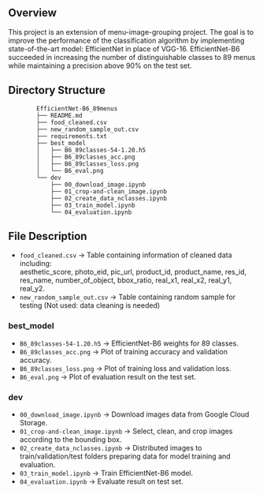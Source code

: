 ## **Overview**

This project is an extension of menu-image-grouping project. The goal is to improve the performance of the classification algorithm by implementing state-of-the-art model: EfficientNet in place of VGG-16. EfficientNet-B6 succeeded in increasing the number of distinguishable classes to 89 menus while maintaining a precision above 90% on the test set.


## **Directory Structure**


```
        EfficientNet-B6_89menus
        ├── README.md
        ├── food_cleaned.csv
        ├── new_random_sample_out.csv
        ├── requirements.txt
        ├── best_model
        │   ├── B6_89classes-54-1.20.h5
        │   ├── B6_89classes_acc.png
        │   ├── B6_89classes_loss.png
        │   └── B6_eval.png
        └── dev
            ├── 00_download_image.ipynb
            ├── 01_crop-and-clean_image.ipynb
            ├── 02_create_data_nclasses.ipynb
            ├── 03_train_model.ipynb
            └── 04_evaluation.ipynb
```

## File Description
-   `food_cleaned.csv` -> Table containing information of cleaned data including: \
aesthetic_score, photo_eid, pic_url, product_id, product_name, res_id, res_name, number_of_object, bbox_ratio, real_x1, real_x2, real_y1, real_y2.
-   `new_random_sample_out.csv` -> Table containing random sample for testing (Not used: data cleaning is needed)

### best_model
-   `B6_89classes-54-1.20.h5` -> EfficientNet-B6 weights for 89 classes. 
-   `B6_89classes_acc.png` -> Plot of training accuracy and validation accuracy.
-   `B6_89classes_loss.png` -> Plot of training loss and validation loss.
-   `B6_eval.png` -> Plot of evaluation result on the test set.

### dev
-   `00_download_image.ipynb` -> Download images data from Google Cloud Storage.
-   `01_crop-and-clean_image.ipynb` -> Select, clean, and crop images according to the bounding box.
-   `02_create_data_nclasses.ipynb` -> Distributed images to train/validation/test folders preparing data for model training and evaluation.
-   `03_train_model.ipynb` -> Train EfficientNet-B6 model.
-   `04_evaluation.ipynb` -> Evaluate result on test set.
   

